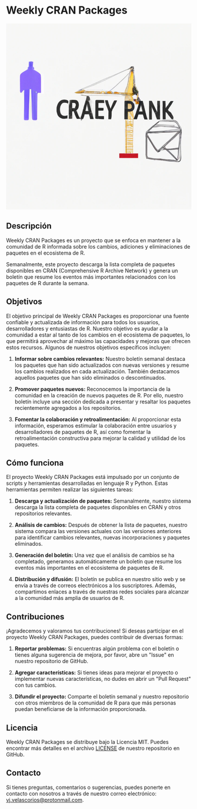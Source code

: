 # Weekly CRAN Packages

![Weekly CRAN Packages](images/logo_wcp.png) 

## Descripción

Weekly CRAN Packages es un proyecto que se enfoca en mantener a la comunidad de R informada sobre los cambios, adiciones y eliminaciones de paquetes en el ecosistema de R. 

Semanalmente, este proyecto descarga la lista completa de paquetes disponibles en CRAN (Comprehensive R Archive Network)  y  genera un boletín que resume los eventos más importantes relacionados con los paquetes de R durante la semana.

## Objetivos

El objetivo principal de Weekly CRAN Packages es proporcionar una fuente confiable y actualizada de información para todos los usuarios, desarrolladores y entusiastas de R. Nuestro objetivo es ayudar a la comunidad a estar al tanto de los cambios en el ecosistema de paquetes, lo que permitirá aprovechar al máximo las capacidades y mejoras que ofrecen estos recursos. Algunos de nuestros objetivos específicos incluyen:

1. **Informar sobre cambios relevantes:** Nuestro boletín semanal destaca los paquetes que han sido actualizados con nuevas versiones y resume los cambios realizados en cada actualización. También destacamos aquellos paquetes que han sido eliminados o descontinuados.

2. **Promover paquetes nuevos:** Reconocemos la importancia de la comunidad en la creación de nuevos paquetes de R. Por ello, nuestro boletín incluye una sección dedicada a presentar y resaltar los paquetes recientemente agregados a los repositorios.

3. **Fomentar la colaboración y retroalimentación:** Al proporcionar esta información, esperamos estimular la colaboración entre usuarios y desarrolladores de paquetes de R, así como fomentar la retroalimentación constructiva para mejorar la calidad y utilidad de los paquetes.

## Cómo funciona

El proyecto Weekly CRAN Packages está impulsado por un conjunto de scripts y herramientas desarrolladas en lenguaje R y Python. Estas herramientas permiten realizar las siguientes tareas:

1. **Descarga y actualización de paquetes:** Semanalmente, nuestro sistema descarga la lista completa de paquetes disponibles en CRAN y otros repositorios relevantes.

2. **Análisis de cambios:** Después de obtener la lista de paquetes, nuestro sistema compara las versiones actuales con las versiones anteriores para identificar cambios relevantes, nuevas incorporaciones y paquetes eliminados.

3. **Generación del boletín:** Una vez que el análisis de cambios se ha completado, generamos automáticamente un boletín que resume los eventos más importantes en el ecosistema de paquetes de R.

4. **Distribución y difusión:** El boletín se publica en nuestro sitio web y se envía a través de correos electrónicos a los suscriptores. Además, compartimos enlaces a través de nuestras redes sociales para alcanzar a la comunidad más amplia de usuarios de R.

## Contribuciones

¡Agradecemos y valoramos tus contribuciones! Si deseas participar en el proyecto Weekly CRAN Packages, puedes contribuir de diversas formas:

1. **Reportar problemas:** Si encuentras algún problema con el boletín o tienes alguna sugerencia de mejora, por favor, abre un "Issue" en nuestro repositorio de GitHub.

2. **Agregar características:** Si tienes ideas para mejorar el proyecto o implementar nuevas características, no dudes en abrir un "Pull Request" con tus cambios.

3. **Difundir el proyecto:** Comparte el boletín semanal y nuestro repositorio con otros miembros de la comunidad de R para que más personas puedan beneficiarse de la información proporcionada.

## Licencia

Weekly CRAN Packages se distribuye bajo la Licencia MIT. Puedes encontrar más detalles en el archivo [LICENSE](LICENSE) de nuestro repositorio en GitHub.

## Contacto

Si tienes preguntas, comentarios o sugerencias, puedes ponerte en contacto con nosotros a través de nuestro correo electrónico: [vj.velascorios@protonmail.com](mailto:vj.velascorios@protonmail.com).
